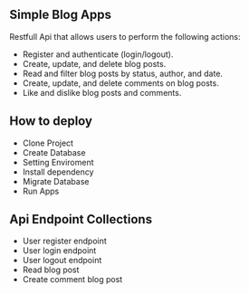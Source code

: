 ## Simple Blog Apps

Restfull Api that allows users to perform the following
actions:
- Register and authenticate (login/logout).
- Create, update, and delete blog posts.
- Read and filter blog posts by status, author, and date.
- Create, update, and delete comments on blog posts.
- Like and dislike blog posts and comments.


## How to deploy

- Clone Project
- Create Database
- Setting Enviroment
- Install dependency
- Migrate Database
- Run Apps

## Api Endpoint Collections
- User register endpoint 
- User login endpoint
- User logout endpoint
- Read blog post
- Create comment blog post
